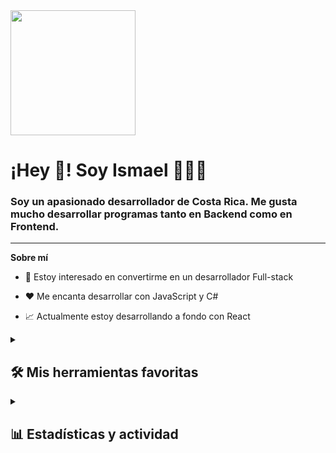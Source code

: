 <div id="header" aling="center">
  <img
    src="https://media3.giphy.com/media/v1.Y2lkPTc5MGI3NjExYTByYnprZHNmcmMwM2lxdTBxam5mMjM0bXhmcXpqMGgxMzdlcmMyZCZlcD12MV9pbnRlcm5hbF9naWZfYnlfaWQmY3Q9Zw/JqmupuTVZYaQX5s094/giphy.webp"
    width="200"
  />
  <h1 aling="center">¡Hey 👋! Soy Ismael 👨🏻‍💻</h1>
  <h3 aling="center">
    Soy un apasionado desarrollador de Costa Rica. Me gusta mucho desarrollar
    programas tanto en Backend como en Frontend.
  </h3>
</div>

--- 

**Sobre mí** 

- 👀 Estoy interesado en convertirme en un desarrollador Full-stack 

- ❤️ Me encanta desarrollar con JavaScript y C#

- 📈 Actualmente estoy desarrollando a fondo con React

<details>
  <summary><h2>🛠️ Mis herramientas favoritas</h2></summary>
  <h3>👨‍💻 Lenguajes de programación y marcado</h3>
  <p>
    <a href="https://github.com/search?q=user%3ADenverCoder1+language%3Acsharp"
      ><img
        alt="C#"
        src="https://custom-icon-badges.demolab.com/badge/C%23-68217A.svg?logo=cs2&logoColor=white"
    /></a>
    <a href="https://github.com/search?q=user%3ADenverCoder1+language%3Acss"
      ><img
        alt="CSS"
        src="https://img.shields.io/badge/CSS-1572B6.svg?logo=css3&logoColor=white"
    /></a>
    <a href="https://github.com/search?q=user%3ADenverCoder1+language%3Ahtml"
      ><img
        alt="HTML"
        src="https://img.shields.io/badge/HTML-E34F26.svg?logo=html5&logoColor=white"
    /></a>
    <a href="https://github.com/search?q=user%3ADenverCoder1+language%3Ajava"
      ><img
        alt="Java"
        src="https://custom-icon-badges.demolab.com/badge/Java-007396.svg?logo=java&logoColor=white"
    /></a>
    <a
      href="https://github.com/search?q=user%3ADenverCoder1+language%3Ajavascript"
      ><img
        alt="JavaScript"
        src="https://img.shields.io/badge/JavaScript-F7DF1E.svg?logo=javascript&logoColor=black"
    /></a>
    <a
      href="https://github.com/search?q=user%3ADenverCoder1+language%3Ajavascript"
      ><img
        alt="Node.js"
        src="https://img.shields.io/badge/Node.js-43853D.svg?logo=node.js&logoColor=white"
    /></a>
    <a href="https://github.com/search?q=user%3ADenverCoder1+language%3Aphp"
      ><img
        alt="PHP"
        src="https://img.shields.io/badge/PHP-777BB4.svg?logo=php&logoColor=white"
    /></a>
    <a href="https://github.com/search?q=user%3ADenverCoder1+language%3Apython"
      ><img
        alt="Python"
        src="https://img.shields.io/badge/Python-14354C.svg?logo=python&logoColor=white"
    /></a>
    <a href="https://github.com/search?q=user%3ADenverCoder1+language%3Asql"
      ><img
        alt="SQL"
        src="https://custom-icon-badges.demolab.com/badge/SQL-025E8C.svg?logo=database&logoColor=white"
    /></a>
  </p>

  <h3>🧰 Frameworks y librerías</h3>

  <p>
    <a href="#"
      ><img
        alt="Bootstrap"
        src="https://img.shields.io/badge/Bootstrap-7952B3.svg?logo=bootstrap&logoColor=white"
    /></a>
    <a href="#"
      ><img
        alt="React"
        src="https://img.shields.io/badge/React-20232a.svg?logo=react&logoColor=%2361DAFB"
    /></a>
    <a href="#"
      ><img
        alt="Angular"
        src="https://img.shields.io/badge/Angular-DD0031?logo=angular&logoColor=white"
    /></a>
    <a href="#"
      ><img
        alt="MUI"
        src="https://img.shields.io/badge/MUI-007FFF?logo=mui&logoColor=white"
    /></a>
    <a href="#"
      ><img
        alt="Angular Material"
        src="https://img.shields.io/badge/Angular_Material-FF4081?logo=angular&logoColor=white"
    /></a>
    <a href="#"
      ><img
        alt="ASP.NET Core"
        src="https://img.shields.io/badge/ASP.NET_Core-5C2D91?logo=dotnet&logoColor=white"
    /></a>
    <a href="#"
      ><img
        alt=".NET"
        src="https://img.shields.io/badge/.NET-512BD4?logo=dotnet&logoColor=white"
    /></a>
    <a href="#"
      ><img
        alt="Prisma"
        src="https://img.shields.io/badge/Prisma-2D3748?logo=prisma&logoColor=white"
    /></a>
    <a href="#"
      ><img
        alt="Blazor"
        src="https://img.shields.io/badge/Blazor-512BD4?logo=blazor&logoColor=white"
    /></a>
  </p>

  <h3>🗄️Bases de datos</h3>

  <p>
    <a href="#"
      ><img
        alt="MySQL"
        src="https://img.shields.io/badge/MySQL-00f.svg?logo=mysql&logoColor=white"
    /></a>
    <a href="#"
      ><img
        alt="SQL Server Management Studio"
        src="https://img.shields.io/badge/SQL_Server_Management_Studio-CC2927?logo=microsoft-sql-server&logoColor=white"
    /></a>
  </p>

  <h3>💻 Software y herramientas</h3>
  
  <p>
    <a href="#"
      ><img
        alt="Discord"
        src="https://img.shields.io/badge/-Discord-5865F2.svg?logo=discord&logoColor=white"
    /></a>
    <a href="#"
      ><img
        alt="Postman"
        src="https://img.shields.io/badge/Postman-FF6C37?logo=postman&logoColor=white"
    /></a>
    <a href="#"
      ><img
        alt="Stack Overflow"
        src="https://img.shields.io/badge/-Stack%20Overflow-FE7A16?logo=stack-overflow&logoColor=white"
    /></a>
    <a href="#"
      ><img
        alt="Visual Studio Code"
        src="https://img.shields.io/badge/Visual%20Studio%20Code-0078d7.svg?logo=visual-studio-code&logoColor=white"
    /></a>
    <a href="#"
      ><img
        alt="XAMPP"
        src="https://img.shields.io/badge/XAMPP-FB7A24?logo=xampp&logoColor=white"
    /></a>
    <a href="#"
      ><img
        alt="Visual Studio"
        src="https://img.shields.io/badge/Visual%20Studio-5C2D91.svg?logo=visual-studio&logoColor=white"
    /></a>
    <a href="#"
      ><img
        alt="NetBeans"
        src="https://img.shields.io/badge/NetBeans-1B6AC6.svg?logo=apache-netbeans-ide&logoColor=white"
    /></a>
    <a href="#"
      ><img
        alt="ChatGPT"
        src="https://img.shields.io/badge/ChatGPT-00A67E?logo=openai&logoColor=white"
    /></a>
  </p>
</details>

<details> 
  <summary><h2>📊 Estadísticas y actividad</h2></summary>
<!--- stats & Trophy (start) -->
<p align="center">
<!--- stats & Trophy (start) -->
<p align="center">
  <!--- stats (start) -->
<table align="center">
<tr border="none">
<td width="50%" align="center">
  
  <img  align="center"  src="https://github-readme-stats.vercel.app/api?username=IsmaQuesada&theme=dark&show_icons=true&count_private=true" />
  <br></br>
  <img  title="🔥 Get streak stats for your profile at git.io/streak-stats" alt="Mark streak" src="https://github-readme-streak-stats.herokuapp.com/?user=IsmaQuesada&theme=dark&hide_border=false" /> 
</td>

<td width="50%" align="center">

  <img  align="center"  src="https://github-readme-stats.anuraghazra1.vercel.app/api/top-langs/?username=IsmaQuesada&theme=dark&hide_border=false&no-bg=true&no-frame=true&langs_count=10"/>
  
  </td>
</tr>
</table>
<!--- stats (end) -->

![Top Langs](https://github-readme-stats.vercel.app/api/top-langs/?username=IsmaQuesada&hide_progress=true)

<!--- trophy (start) -->
<div align=center>
  <a href="https://github.com/ryo-ma/github-profile-trophy" title="Go to Source">
      <img align="center" width=84% src="https://github-profile-trophy.vercel.app/?username=IsmaQuesada&theme=radical&row=1&column=7&margin-h=15&margin-w=5&no-bg=true" alt="TROPHY" />
    </a>
</div>
<!--- trophy (start) -->


</p>        
<!--- stats (end) -->
</details>
<!---
IsmaQuesada/IsmaQuesada is a ✨ special ✨ repository because its `README.md` (this file) appears on your GitHub profile.
You can click the Preview link to take a look at your changes.
--->
